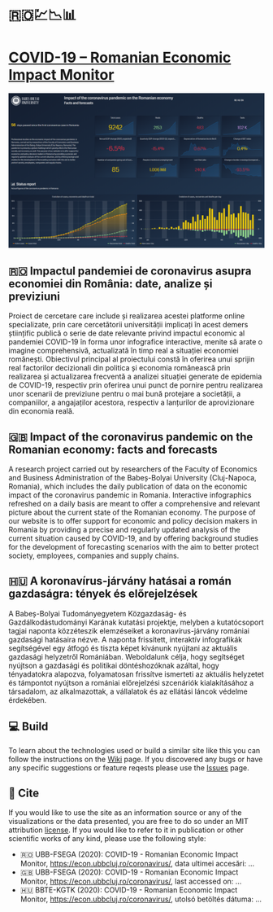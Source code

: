 # 🇷🇴💹📉📊 
# [COVID-19 – Romanian Economic Impact Monitor](https://econ.ubbcluj.ro/coronavirus)
[![RoEIM](/snapshot.png "RoEIM")](https://econ.ubbcluj.ro/coronavirus)
## 🇷🇴 Impactul pandemiei de coronavirus asupra economiei din România: date, analize și previziuni
Proiect de cercetare care include și realizarea acestei platforme online specializate, prin care cercetătorii universității implicați în acest demers științific publică o serie de date relevante privind impactul economic al pandemiei COVID-19 în forma unor infografice interactive, menite să arate o imagine comprehensivă, actualizată în timp real a situației economiei românești. Obiectivul principal al proiectului constă în oferirea unui sprijin real factorilor decizionali din politica și economia românească prin realizarea și actualizarea frecventă a analizei situației generate de epidemia de COVID-19, respectiv prin oferirea unui punct de pornire pentru realizarea unor scenarii de previziune pentru o mai bună protejare a societății, a companiilor, a angajaților acestora, respectiv a lanțurilor de aprovizionare din economia reală.
## 🇬🇧 Impact of the coronavirus pandemic on the Romanian economy: facts and forecasts
A research project carried out by researchers of the Faculty of Economics and Business Administration of the Babeș-Bolyai University (Cluj-Napoca, Romania), which includes the daily publication of data on the economic impact of the coronavirus pandemic in Romania. Interactive infographics refreshed on a daily basis are meant to offer a comprehensive and relevant picture about the current state of the Romanian economy.
The purpose of our website is to offer support for economic and policy decision makers in Romania by providing a precise and regularly updated analysis of the current situation caused by COVID-19, and by offering background studies for the development of forecasting scenarios with the aim to better protect society, employees, companies and supply chains.
## 🇭🇺 A koronavírus-járvány hatásai a román gazdaságra: tények és előrejelzések
A Babeș-Bolyai Tudományegyetem Közgazdaság- és Gazdálkodástudományi Karának kutatási projektje, melyben a kutatócsoport tagjai naponta közzéteszik elemzéseiket a koronavírus-járvány romániai gazdasági hatásaira nézve. A naponta frissített, interaktív infografikák segítségével egy átfogó és tiszta képet kívánunk nyújtani az aktuális gazdasági helyzetről Romániában.
Weboldalunk célja, hogy segítséget nyújtson a gazdasági és politikai döntéshozóknak azáltal, hogy tényadatokra alapozva, folyamatosan frissítve ismerteti az aktuális helyzetet és támpontot nyújtson a romániai előrejelzési szcenáriók kialakításához a társadalom, az alkalmazottak, a vállalatok és az ellátási láncok védelme érdekében.
## 💻 Build
To learn about the technologies used or build a similar site like this you can follow the instructions on the [Wiki](https://github.com/denesdata/covid19-romania/wiki) page. If you discovered any bugs or have any specific suggestions or feature reqests please use the [Issues](https://github.com/denesdata/covid19-romania/issues) page.
## 📰 Cite
If you would like to use the site as an information source or any of the visualizations or the data presented, you are free to do so under an MIT attribution [license](https://github.com/denesdata/covid19-romania/blob/master/LICENSE). If you would like to refer to it in publication or other scientific works of any kind, please use the following style: 
- 🇷🇴 UBB-FSEGA (2020): COVID-19 - Romanian Economic Impact Monitor, https://econ.ubbcluj.ro/coronavirus/, data ultimei accesări: ...
- 🇬🇧 UBB-FSEGA (2020): COVID-19 - Romanian Economic Impact Monitor, https://econ.ubbcluj.ro/coronavirus/, last accessed on: ...
- 🇭🇺 BBTE-KGTK (2020): COVID-19 - Romanian Economic Impact Monitor, https://econ.ubbcluj.ro/coronavirus/, utolsó betöltés dátuma: ...
